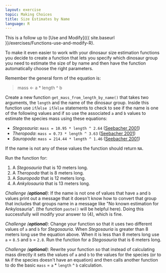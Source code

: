 ```yaml
---
layout: exercise
topic: Making Choices
title: Size Estimates by Name
language: R
---
```


This is a follow up to [Use and Modify]({{ site.baseurl }}/exercises/Functions-use-and-modify-R).

To make it even easier to work with your dinosaur size estimation functions you
decide to create a function that lets you specify which dinosaur group you need
to estimate the size of by name and then have the function automatically choose
the right parameters.

Remember the general form of the equation is:

> mass <- a * length ^ b

Create a new function `get_mass_from_length_by_name()` that takes two arguments,
the `length` and the name of the dinosaur group. Inside this function use
`if`/`else if`/`else` statements to check to see if the name is one of the
following values and if so use the associated `a` and `b` values to estimate the
species mass using these equations:

* *Stegosauria*:  `mass = 10.95 * length ^ 2.64` ([Seebacher 2001](http://www.jstor.org/stable/4524171))
* *Theropoda*:  `mass = 0.73 * length ^ 3.63` ([Seebacher 2001](http://www.jstor.org/stable/4524171))
* *Sauropoda*:  `mass = 214.44 * length ^ 1.46` ([Seebacher 2001](http://www.jstor.org/stable/4524171))

If the name is not any of these values the function should return `NA`.

Run the function for:
1. A *Stegosauria* that is 10 meters long.
2. A *Theropoda* that is 8 meters long.
3. A *Sauropoda* that is 12 meters long.
4. A *Ankylosauria* that is 13 meters long.

*Challenge (**optional**)*: If the name is not one of values that have `a` and
`b` values print out a message that it doesn't know how to convert that group that includes that groups name in a message like "No known estimation for Ankylosauria". (the function `paste()` will be helpful here). Doing this successfully will modify your answer to (4), which is fine.

*Challenge (**optional**)*: Change your function so that it uses two different
values of `a` and `b` for *Stegosauria*. When *Stegosauria* is greater than 8
meters long use the equation above. When it is less than 8 meters long use `a` =
`8.5` and `b` = `2.8`. Run the function for a *Stegosauria* that is 6 meters
long.

*Challenge (**optional**)*: Rewrite your function so that instead of calculating mass directly it sets the values of `a` and `b` to the values for the species (or to `NA` if the species doesn't have an equation) and then calls another function to do the basic `mass` = `a` * `length` ^ `b` calculation.